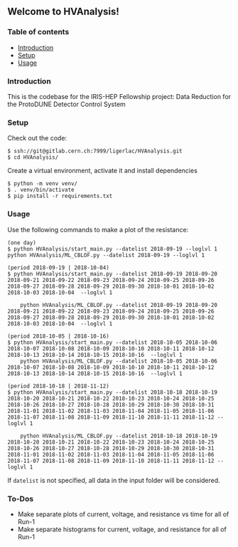 ## Welcome to HVAnalysis!
### Table of contents
* [Introduction](#introduction)
* [Setup](#setup)
* [Usage](#usage)

### Introduction
This is the codebase for the IRIS-HEP Fellowship project:
Data Reduction for the ProtoDUNE Detector Control System

### Setup
Check out the code:
```
$ ssh://git@gitlab.cern.ch:7999/ligerlac/HVAnalysis.git
$ cd HVAnalysis/
```
Create a virtual environment, activate it and install dependencies
```
$ python -m venv venv/
$ . venv/bin/activate
$ pip install -r requirements.txt
```

### Usage
Use the following commands to make a plot of the resistance:
```
(one day)
$ python HVAnalysis/start_main.py --datelist 2018-09-19 --loglvl 1
python HVAnalysis/ML_CBLOF.py --datelist 2018-09-19 --loglvl 1

(period 2018-09-19 | 2018-10-04) 
$ python HVAnalysis/start_main.py --datelist 2018-09-19 2018-09-20 2018-09-21 2018-09-22 2018-09-23 2018-09-24 2018-09-25 2018-09-26 2018-09-27 2018-09-28 2018-09-29 2018-09-30 2018-10-01 2018-10-02 2018-10-03 2018-10-04  --loglvl 1
    
    python HVAnalysis/ML_CBLOF.py --datelist 2018-09-19 2018-09-20 2018-09-21 2018-09-22 2018-09-23 2018-09-24 2018-09-25 2018-09-26 2018-09-27 2018-09-28 2018-09-29 2018-09-30 2018-10-01 2018-10-02 2018-10-03 2018-10-04  --loglvl 1

(period 2018-10-05 | 2018-10-16) 
$ python HVAnalysis/start_main.py --datelist 2018-10-05 2018-10-06 2018-10-07 2018-10-08 2018-10-09 2018-10-10 2018-10-11 2018-10-12 2018-10-13 2018-10-14 2018-10-15 2018-10-16  --loglvl 1
    python HVAnalysis/ML_CBLOF.py --datelist 2018-10-05 2018-10-06 2018-10-07 2018-10-08 2018-10-09 2018-10-10 2018-10-11 2018-10-12 2018-10-13 2018-10-14 2018-10-15 2018-10-16  --loglvl 1

(period 2018-10-18 | 2018-11-12) 
$ python HVAnalysis/start_main.py --datelist 2018-10-18 2018-10-19 2018-10-20 2018-10-21 2018-10-22 2018-10-23 2018-10-24 2018-10-25 2018-10-26 2018-10-27 2018-10-28 2018-10-29 2018-10-30 2018-10-31 2018-11-01 2018-11-02 2018-11-03 2018-11-04 2018-11-05 2018-11-06 2018-11-07 2018-11-08 2018-11-09 2018-11-10 2018-11-11 2018-11-12 --loglvl 1
 
    python HVAnalysis/ML_CBLOF.py --datelist 2018-10-18 2018-10-19 2018-10-20 2018-10-21 2018-10-22 2018-10-23 2018-10-24 2018-10-25 2018-10-26 2018-10-27 2018-10-28 2018-10-29 2018-10-30 2018-10-31 2018-11-01 2018-11-02 2018-11-03 2018-11-04 2018-11-05 2018-11-06 2018-11-07 2018-11-08 2018-11-09 2018-11-10 2018-11-11 2018-11-12 --loglvl 1

```
If ```datelist``` is not specified, all data in the input folder will be considered.

### To-Dos
* Make separate plots of current, voltage, and resistance vs time for all of Run-1
* Make separate histograms for current, voltage, and resistance for all of Run-1